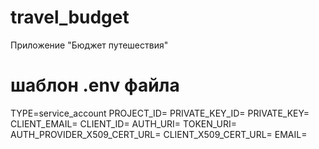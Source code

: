 # travel_budget
Приложение "Бюджет путешествия"

# шаблон .env файла
TYPE=service_account
PROJECT_ID=
PRIVATE_KEY_ID=
PRIVATE_KEY= 
CLIENT_EMAIL=
CLIENT_ID=
AUTH_URI=
TOKEN_URI=
AUTH_PROVIDER_X509_CERT_URL=
CLIENT_X509_CERT_URL=
EMAIL=